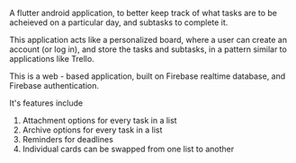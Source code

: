 A flutter android application, to better keep track of what tasks are to be acheieved on a particular day, and subtasks to complete it.

This application acts like a personalized board, where a user can create an account (or log in), and store the tasks and subtasks, in a pattern similar to applications like Trello.

This is a web - based application, built on Firebase realtime database, and Firebase authentication.

It's features include
1. Attachment options for every task in a list
2. Archive options for every task in a list
3. Reminders for deadlines
4. Individual cards can be swapped from one list to another
